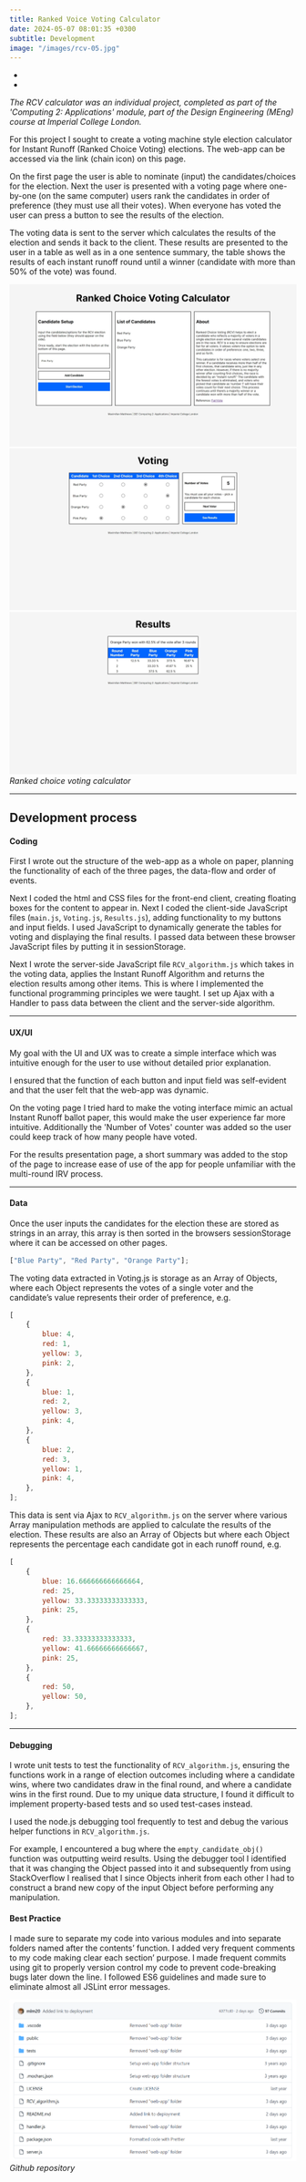 ```yaml
---
title: Ranked Voice Voting Calculator
date: 2024-05-07 08:01:35 +0300
subtitle: Development
image: "/images/rcv-05.jpg"
---
```


<div class="sidebar__social">
  <ul class="sidebar__social__list list-reset">
    <li class="sidebar__social__item">
      <a class="sidebar__social__link" href="https://ranked-choice-voting.glitch.me/" target="_blank" rel="noopener"
        aria-label="Website link"><i class="fa-solid fa-link"></i></a>
    </li>
    <li class="sidebar__social__item">
      <a class="sidebar__social__link" href="https://github.com/mlm20/Ranked-Choice-Voting-Web-App" target="_blank" rel="noopener"
        aria-label="Github link"><i class="fa-brands fa-github"></i></a>
    </li>
  </ul>
</div>

<em>The RCV calculator was an individual project, completed as part of the 'Computing 2: Applications' module, part of the Design Engineering (MEng) course at Imperial College London.</em>

For this project I sought to create a voting machine style election calculator for Instant Runoff (Ranked Choice Voting) elections. The web-app can be accessed via the link (chain icon) on this page.

On the first page the user is able to nominate (input) the candidates/choices for the election. Next the user is presented with a voting page where one-by-one (on the same computer) users rank the candidates in order of preference (they must use all their votes). When everyone has voted the user can press a button to see the results of the election.

The voting data is sent to the server which calculates the results of the election and sends it back to the client. These results are presented to the user in a table as well as in a one sentence summary, the table shows the results of each instant runoff round until a winner (candidate with more than 50% of the vote) was found.

<div class="gallery-box">
  <div class="gallery gallery-columns-3">
    <img src="/images/rcv-01.jpeg" loading="lazy" alt="Project">
    <img src="/images/rcv-02.jpeg" loading="lazy" alt="Project">
    <img src="/images/rcv-03.jpeg" loading="lazy" alt="Project">
  </div>
  <em>Ranked choice voting calculator</em>
</div>

---

## Development process

#### Coding

First I wrote out the structure of the web-app as a whole on paper, planning the functionality of each of the three pages, the data-flow and order of events.

Next I coded the html and CSS files for the front-end client, creating floating boxes for the content to appear in. Next I coded the client-side JavaScript files (`main.js`, `Voting.js`, `Results.js`), adding functionality to my buttons and input fields. I used JavaScript to dynamically generate the tables for voting and displaying the final results. I passed data between these browser JavaScript files by putting it in sessionStorage.

Next I wrote the server-side JavaScript file `RCV_algorithm.js` which takes in the voting data, applies the Instant Runoff Algorithm and returns the election results among other items. This is where I implemented the functional programming principles we were taught. I set up Ajax with a Handler to pass data between the client and the server-side algorithm.

---

#### UX/UI

My goal with the UI and UX was to create a simple interface which was intuitive enough for the user to use without detailed prior explanation.

I ensured that the function of each button and input field was self-evident and that the user felt that the web-app was dynamic.

On the voting page I tried hard to make the voting interface mimic an actual Instant Runoff ballot paper, this would make the user experience far more intuitive. Additionally the 'Number of Votes' counter was added so the user could keep track of how many people have voted.

For the results presentation page, a short summary was added to the stop of the page to increase ease of use of the app for people unfamiliar with the multi-round IRV process.

---

#### Data

Once the user inputs the candidates for the election these are stored as strings in an array, this array is then sorted in the browsers sessionStorage where it can be accessed on other pages.

```js
["Blue Party", "Red Party", "Orange Party"];
```

The voting data extracted in Voting.js is storage as an Array of Objects, where each Object represents the votes of a single voter and the candidate’s value represents their order of preference, e.g.

```js
[
    {
        blue: 4,
        red: 1,
        yellow: 3,
        pink: 2,
    },
    {
        blue: 1,
        red: 2,
        yellow: 3,
        pink: 4,
    },
    {
        blue: 2,
        red: 3,
        yellow: 1,
        pink: 4,
    },
];
```

This data is sent via Ajax to `RCV_algorithm.js` on the server where various Array manipulation methods are applied to calculate the results of the election. These results are also an Array of Objects but where each Object represents the percentage each candidate got in each runoff round, e.g.

```js
[
    {
        blue: 16.666666666666664,
        red: 25,
        yellow: 33.33333333333333,
        pink: 25,
    },
    {
        red: 33.33333333333333,
        yellow: 41.66666666666667,
        pink: 25,
    },
    {
        red: 50,
        yellow: 50,
    },
];
```

---

#### Debugging

I wrote unit tests to test the functionality of `RCV_algorithm.js`, ensuring the functions work in a range of election outcomes including where a candidate wins, where two candidates draw in the final round, and where a candidate wins in the first round. Due to my unique data structure, I found it difficult to implement property-based tests and so used test-cases instead.

I used the node.js debugging tool frequently to test and debug the various helper functions in `RCV_algorithm.js`.

For example, I encountered a bug where the `empty_candidate_obj()` function was outputting weird results. Using the debugger tool I identified that it was changing the Object passed into it and subsequently from using StackOverflow I realised that I since Objects inherit from each other I had to construct a brand new copy of the input Object before performing any manipulation.

#### Best Practice

I made sure to separate my code into various modules and into separate folders named after the contents’ function. I added very frequent comments to my code making clear each section’ purpose. I made frequent commits using git to properly version control my code to prevent code-breaking bugs later down the line. I followed ES6 guidelines and made sure to eliminate almost all JSLint error messages.

![Visual Sound system diagram](/images/rcv-04.png)
*Github repository*
